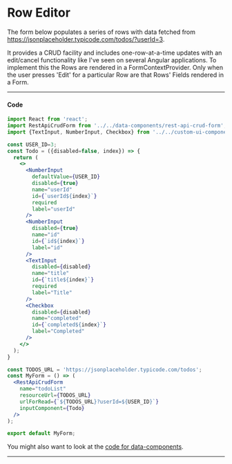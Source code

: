 # Row Editor
The form below populates a series of rows with data fetched from https://jsonplaceholder.typicode.com/todos/?userId=3.

It provides a CRUD facility and includes one-row-at-a-time updates with an edit/cancel functionality like I've seen on several Angular applications. To implement this the Rows are rendered in a FormContextProvider. Only when the user presses 'Edit' for a particular Row are that Rows' Fields rendered in a Form.

---
#### Code
```jsx
import React from 'react';
import RestApiCrudForm from '../../data-components/rest-api-crud-form';
import {TextInput, NumberInput, Checkbox} from '../../custom-ui-components';

const USER_ID=3;
const Todo = ({disabled=false, index}) => {
  return (
    <>
      <NumberInput
        defaultValue={USER_ID}
        disabled={true}
        name="userId"
        id={`userId${index}`}
        required
        label="userId"
      />
      <NumberInput
        disabled={true}
        name="id"
        id={`id${index}`}
        label="id"
      />
      <TextInput
        disabled={disabled}
        name="title"
        id={`title${index}`}
        required
        label="Title"
      />
      <Checkbox
        disabled={disabled}
        name="completed"
        id={`completed${index}`}
        label="Completed"
      />
    </>
  );
}

const TODOS_URL = 'https://jsonplaceholder.typicode.com/todos';
const MyForm = () => (
  <RestApiCrudForm
    name="todoList"
    resourceUrl={TODOS_URL}
    urlForRead={`${TODOS_URL}?userId=${USER_ID}`}
    inputComponent={Todo}
  />
);

export default MyForm;

```
You might also want to look at the [code for data-components](https://github.com/chrisfield/react-form-composer/tree/master/stories/data-components). 

---

<!-- STORY -->
